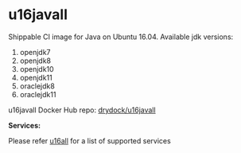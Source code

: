 u16javall
===============

Shippable CI image for Java on Ubuntu 16.04. Available jdk versions:

1. openjdk7
2. openjdk8
3. openjdk10
4. openjdk11
5. oraclejdk8
6. oraclejdk11

u16javall Docker Hub repo: [drydock/u16javall](https://hub.docker.com/r/drydock/u16javall/)
  
**Services:**

Please refer [u16all](https://github.com/dry-dock/u16all) for a list of supported services


